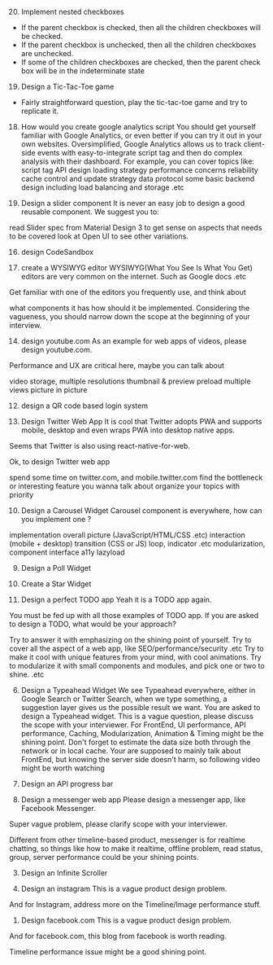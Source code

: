 20. Implement nested checkboxes
 - If the parent checkbox is checked, then all the children checkboxes will be checked.
 - If the parent checkbox is unchecked, then all the children checkboxes are unchecked.
 - If some of the children checkboxes are checked, then the parent check box will be in the indeterminate state

 19. Design a Tic-Tac-Toe game
  - Fairly straightforward question, play the tic-tac-toe game and try to replicate it.

18. How would you create google analytics script
You should get yourself familiar with Google Analytics, or even better if you can try it out in your own websites.
Oversimplified, Google Analytics allows us to track client-side events with easy-to-integrate script tag and then do complex analysis with their dashboard.
For example, you can cover topics like:
script tag API design
loading strategy
performance concerns
reliability
cache control and update strategy
data protocol
some basic backend design including load balancing and storage .etc

17. Design a slider component
It is never an easy job to design a good reusable component. We suggest you to:

read Slider spec from Material Design 3 to get sense on aspects that needs to be covered
look at Open UI to see other variations.

16. design CodeSandbox

15. create a WYSIWYG editor
WYSIWYG(What You See Is What You Get) editors are very common on the internet. Such as Google docs .etc

Get familiar with one of the editors you frequently use, and think about

what components it has
how should it be implemented.
Considering the vagueness, you should narrow down the scope at the beginning of your interview.

14. design youtube.com
As an example for web apps of videos, please design youtube.com.

Performance and UX are critical here, maybe you can talk about

video storage, multiple resolutions
thumbnail & preview
preload
multiple views
picture in picture

12. design a QR code based login system

11. Design Twitter Web App
It is cool that Twitter adopts PWA and supports mobile, desktop and even wraps PWA into desktop native apps.

Seems that Twitter is also using react-native-for-web.

Ok, to design Twitter web app

spend some time on twitter.com, and mobile.twitter.com
find the bottleneck or interesting feature you wanna talk about
organize your topics with priority

10. Design a Carousel Widget
Carousel component is everywhere, how can you implement one ?

implementation overall picture (JavaScript/HTML/CSS .etc)
interaction (mobile + desktop)
transition (CSS or JS)
loop, indicator .etc
modularization, component interface
a11y
lazyload

9. Design a Poll Widget

8. Create a Star Widget

7. Design a perfect TODO app
Yeah it is a TODO app again.

You must be fed up with all those examples of TODO app. If you are asked to design a TODO, what would be your approach?

Try to answer it with emphasizing on the shining point of yourself.
Try to cover all the aspect of a web app, like SEO/performance/security .etc
Try to make it cool with unique features from your mind, with cool animations.
Try to modularize it with small components and modules, and pick one or two to shine. .etc

6. Design a Typeahead Widget
We see Typeahead everywhere, either in Google Search or Twitter Search, when we type something, a suggestion layer gives us the possible result we want.
You are asked to design a Typeahead widget.
This is a vague question, please discuss the scope with your interviewer.
For FrontEnd, UI performance, API performance, Caching, Modularization, Animation & Timing might be the shining point.
Don't forget to estimate the data size both through the network or in local cache.
Your are supposed to mainly talk about FrontEnd, but knowing the server side doesn't harm, so following video might be worth watching

5. Design an API progress bar

4. Design a messenger web app
Please design a messenger app, like Facebook Messenger.

Super vague problem, please clarify scope with your interviewer.

Different from other timeline-based product, messenger is for realtime chatting, so things like how to make it realtime, offline problem, read status, group, server performance could be your shining points.

3. Design an Infinite Scroller

2. Design an instagram
This is a vague product design problem.

And for Instagram, address more on the Timeline/Image performance stuff.

1. Design facebook.com
This is a vague product design problem.

And for facebook.com, this blog from facebook is worth reading.

Timeline performance issue might be a good shining point.